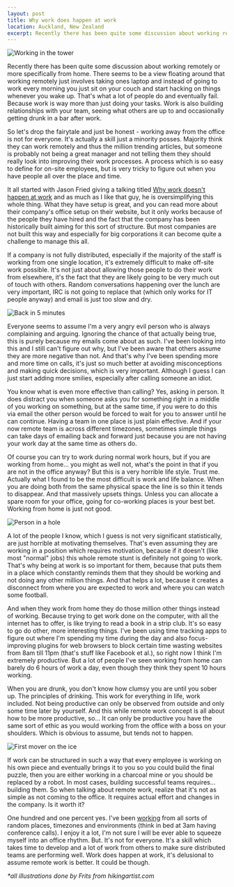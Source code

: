 ```yaml
---
layout: post
title: Why work does happen at work
location: Auckland, New Zealand
excerpt: Recently there has been quite some discussion about working remotely or more specifically from home. There seems to be a view floating around that working remotely just involves taking ones laptop and instead of going to work every morning you just sit on your couch and start hacking on things whenever you wake up. That's what a lot of people do and eventually fail. Because work is way more than just doing your tasks. Work is also building relationships with your team, seeing what others are up to and occasionally getting drunk in a bar after work.
---
```


<img src="/blog/images/working-in-tower.jpg" class="right" alt="Working in the tower" />

Recently there has been quite some discussion about working remotely or more specifically from home. There seems to be a view floating around that working remotely just involves taking ones laptop and instead of going to work every morning you just sit on your couch and start hacking on things whenever you wake up. That's what a lot of people do and eventually fail. Because work is way more than just doing your tasks. Work is also building relationships with your team, seeing what others are up to and occasionally getting drunk in a bar after work.

So let's drop the fairytale and just be honest - working away from the office is not for everyone. It's actually a skill just a minority posses. Majority think they can work remotely and thus the million trending articles, but someone is probably not being a great manager and not telling them they should really look into improving their work processes. A process which is so easy to define for on-site employees, but is very tricky to figure out when you have people all over the place and time.

It all started with Jason Fried giving a talking titled [Why work doesn't happen at work](http://www.ted.com/talks/jason_fried_why_work_doesn_t_happen_at_work.html) and as much as I like that guy, he is oversimplifying this whole thing. What they have setup is great, and you can read more about their company's office setup on their website, but it only works because of the people they have hired and the fact that the company has been historically built aiming for this sort of structure. But most companies are not built this way and especially for big corporations it can become quite a challenge to manage this all.

If a company is not fully distributed, especially if the majority of the staff is working from one single location, it's extremely difficult to make off-site work possible. It's not just about allowing those people to do their work from elsewhere, it's the fact that they are likely going to be very much out of touch with others. Random conversations happening over the lunch are very important, IRC is not going to replace that (which only works for IT people anyway) and email is just too slow and dry.

<img src="/blog/images/back-in-five.jpg" class="left" alt="Back in 5 minutes" />

Everyone seems to assume I'm a very angry evil person who is always complaining and arguing. Ignoring the chance of that actually being true, this is purely because my emails come about as such. I've been looking into this and I still can't figure out why, but I've been aware that others assume they are more negative than not. And that's why I've been spending more and more time on calls, it's just so much better at avoiding misconceptions and making quick decisions, which is very important. Although I guess I can just start adding more smilies, especially after calling someone an idiot.

You know what is even more effective than calling? Yes, asking in person. It does distract you when someone asks you for something right in a middle of you working on something, but at the same time, if you were to do this via email the other person would be forced to wait for you to answer until he can continue. Having a team in one place is just plain effective. And if your now remote team is across different timezones, sometimes simple things can take days of emailing back and forward just because you are not having your work day at the same time as others do.

Of course you can try to work during normal work hours, but if you are working from home... you might as well not, what's the point in that if you are not in the office anyway? But this is a very horrible life style. Trust me. Actually what I found to be the most difficult is work and life balance. When you are doing both from the same physical space the line is so thin it tends to disappear. And that massively upsets things. Unless you can allocate a spare room for your office, going for co-working places is your best bet. Working from home is just not good.

<img src="/blog/images/person-in-a-hole.jpg" class="right" alt="Person in a hole" />

A lot of the people I know, which I guess is not very significant statistically, are just horrible at motivating themselves. That's even assuming they are working in a position which requires motivation, because if it doesn't (like most "normal" jobs) this whole remote stunt is definitely not going to work. That's why being at work is so important for them, because that puts them in a place which constantly reminds them that they should be working and not doing any other million things. And that helps a lot, because it creates a disconnect from where you are expected to work and where you can watch some football.

And when they work from home they do those million other things instead of working. Because trying to get work done on the computer, with all the internet has to offer, is like trying to read a book in a strip club. It's so easy to go do other, more interesting things. I've been using time tracking apps to figure out where I'm spending my time during the day and also focus-improving plugins for web browsers to block certain time wasting websites from 8am till 11pm (that's stuff like Facebook et al.), so right now I think I'm extremely productive. But a lot of people I've seen working from home can barely do 6 hours of work a day, even though they think they spent 10 hours working.

When you are drunk, you don't know how clumsy you are until you sober up. The principles of drinking. This work for everything in life, work included. Not being productive can only be observed from outside and only some time later by yourself. And this while remote work concept is all about how to be more productive, so... It can only be productive you have the same sort of ethic as you would working from the office with a boss on your shoulders. Which is obvious to assume, but tends not to happen.

<img src="/blog/images/first-mover.jpg" class="left" alt="First mover on the ice" />

If work can be structured in such a way that every employee is working on his own piece and eventually brings it to you so you could build the final puzzle, then you are either working in a charcoal mine or you should be replaced by a robot. In most cases, building successful teams requires... building them. So when talking about remote work, realize that it's not as simple as not coming to the office. It requires actual effort and changes in the company. Is it worth it?

One hundred and one percent yes. I've been [working](/blog/getting-work-done-and-being-busy.html) from all sorts of random places, timezones and environments (think in bed at 3am having conference calls). I enjoy it a lot, I'm not sure I will be ever able to squeeze myself into an office rhythm. But. It's not for everyone. It's a skill which takes time to develop and a lot of work from others to make sure distributed teams are performing well. Work does happen at work, it's delusional to assume remote work is better. It could be though.

*\*all illustrations done by Frits from hikingartist.com*